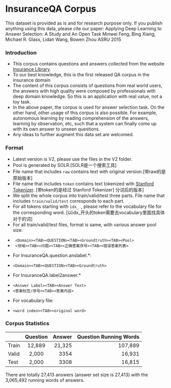 # InsuranceQA Corpus

This dataset is provided as is and for research purpose only.
If you publish anything using this data, please cite our paper:
Applying Deep Learning to Answer Selection: A Study and An Open Task
Minwei Feng, Bing Xiang, Michael R. Glass, Lidan Wang, Bowen Zhou
ASRU 2015

### Introduction

* This corpus contains questions and answers collected from the website [Insurance Library](http://www.insurancelibrary.com/).
* To our best knowledge, this is the first released QA corpus in the insurance domain
* The content of this corpus consists of questions from real world users, the answers with high quality were composed by professionals with deep domain knowledge. So this is an application with real value, not a toy task.
* In the above paper, the corpus is used for answer selection task. On the other hand, other usage of this corpus is also possible. For example, autonomous learning by reading comprehension of the answers, learning by observation, etc, such that a system can finally come up with its own answer to unseen questions.
* Any ideas to further augment this data set are welcomed. 


### Format
* Latest version is V2, please use the files in the V2 folder. 
* Pool is generated by SOLR.[SOLR是一个搜索工具]
* File name that includes `raw` contains text with original version.[带raw的是原始版本]
* File name that includes `token` contains text tokenized with [Stanford Tokenizer](http://nlp.stanford.edu/software/tokenizer.shtml).
[带token的是经过 Stanford Tokenizer] 分词后的版本]
* We split the whole corpus into train/valid/test three parts. File name that includes `train/valid/test` corresponds to each part.
* For all tokens starting with `idx_ `, please refer to the vocabulary file for the corresponding word.
[以idx_开头的token需要去vocabulary里面找具体对于的词]
* For all train/valid/test files, format is same, with various answer pool size:
 -   ``` <Domain><TAB><QUESTION><TAB><Groundtruth><TAB><Pool>```
 -   ``` <领域><TAB><问题><TAB><正确答案序号><TAB><错误答案列表>```

* For InsuranceQA.question.anslabel.*:
 -   ```<Domain><TAB><QUESTION><TAB><Groundtruth>```
* For InsuranceQA.label2answer.*
 -  ```<Answer Label><TAB><Answer Text>```
 -  ```<答案标签/序号><TAB><答案内容>```
* For vocabulary file:
 -  ```<word index><TAB><original word>```

### Corpus Statistics
|               | Question      |  Answer  | Question Running Words  | 
| ------------- |:-------------:| -----:|   -----:|           
| Train      | 12,889 | 21,325  |    107,889        |
| Valid      | 2,000     |  3354 |   16,931          |
| Test       | 2,000      |    3308 |  16,815            |
There are totally 27,413 answers (answer set size is 27,413) with the 3,065,492 running words of answers.

